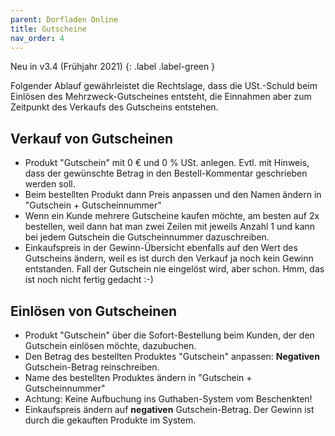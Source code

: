 ```yaml
---
parent: Dorfladen Online
title: Gutscheine
nav_order: 4
---
```


Neu in v3.4 (Frühjahr 2021)
{: .label .label-green }

Folgender Ablauf gewährleistet die Rechtslage, dass die USt.-Schuld beim Einlösen des Mehrzweck-Gutscheines entsteht, die Einnahmen aber zum Zeitpunkt des Verkaufs des Gutscheins entstehen.

## Verkauf von Gutscheinen

* Produkt "Gutschein" mit 0 € und 0 % USt. anlegen. Evtl. mit Hinweis, dass der gewünschte Betrag in den Bestell-Kommentar geschrieben werden soll.
* Beim bestellten Produkt dann Preis anpassen und den Namen ändern in "Gutschein + Gutscheinnummer"
* Wenn ein Kunde mehrere Gutscheine kaufen möchte, am besten auf 2x bestellen, weil dann hat man zwei Zeilen mit jeweils Anzahl 1 und kann bei jedem Gutschein die Gutscheinnummer dazuschreiben.
* Einkaufspreis in der Gewinn-Übersicht ebenfalls auf den Wert des Gutscheins ändern, weil es ist durch den Verkauf ja noch kein Gewinn entstanden. Fall der Gutschein nie eingelöst wird, aber schon. Hmm, das ist noch nicht fertig gedacht :-)

## Einlösen von Gutscheinen

* Produkt "Gutschein" über die Sofort-Bestellung beim Kunden, der den Gutschein einlösen möchte, dazubuchen.
* Den Betrag des bestellten Produktes "Gutschein" anpassen: **Negativen** Gutschein-Betrag reinschreiben.
* Name des bestellten Produktes ändern in "Gutschein + Gutscheinnummer"
* Achtung: Keine Aufbuchung ins Guthaben-System vom Beschenkten!
* Einkaufspreis ändern auf **negativen** Gutschein-Betrag. Der Gewinn ist durch die gekauften Produkte im System.
